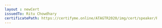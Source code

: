 ```yaml
--- 
layout : newCert 
issuedTo: Ritu Chowdhary
certificatePath: https://certifyme.online/ATAGTR2020/img/cert/speaker/RituChowdhary_6c053.png
--- 
```

